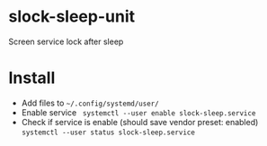 # slock-sleep-unit
Screen service lock after sleep

# Install
* Add files to ```~/.config/systemd/user/```
* Enable service ``` systemctl --user enable slock-sleep.service```
* Check if service is enable (should save vendor preset: enabled) ``` systemctl --user status slock-sleep.service ```
